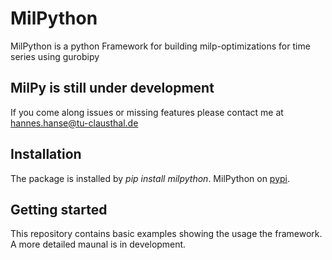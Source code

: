 # MilPython
MilPython is a python Framework for building milp-optimizations for time series using gurobipy

## MilPy is still under development
If you come along issues or missing features please contact me at hannes.hanse@tu-clausthal.de


## Installation
The package is installed by
*pip install milpython*.
MilPython on [pypi](https://pypi.org/project/MilPython/).

## Getting started
This repository contains  basic examples showing the usage the framework.
A more detailed maunal is in development.

